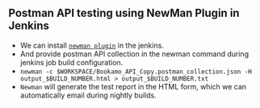 
## Postman API testing using NewMan Plugin in Jenkins
- We can install [`newman plugin`](https://www.tutorialspoint.com/postman-with-newman-and-jenkins) in the jenkins.
- And provide postman API collection in the newman command during jenkins job build configuration.
- `newman -c $WORKSPACE/Bookamo_API_Copy.postman_collection.json -H output_$BUILD_NUMBER.html > output_$BUILD_NUMBER.txt`
- `Newman` will generate the test report in the HTML form, which we can automatically email during nightly builds.